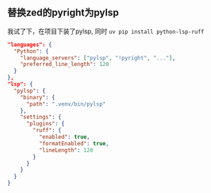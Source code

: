 ## 替换zed的pyright为pylsp

我试了下，在项目下装了pylsp,  同时 `uv pip install python-lsp-ruff`

```json
"languages": {
  "Python": {
    "language_servers": ["pylsp", "!pyright", "..."],
    "preferred_line_length": 120
  }
},
"lsp": {
  "pylsp": {
    "binary": {
      "path": ".venv/bin/pylsp"
    },
    "settings": {
      "plugins": {
        "ruff": {
          "enabled": true,
          "formatEnabled": true,
          "lineLength": 120
        }
      }
    }
  }
}
```
